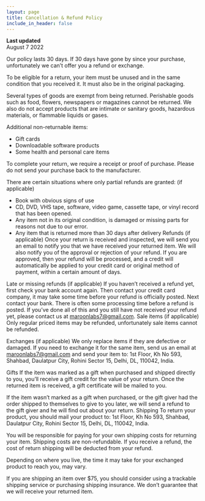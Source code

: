 ```yaml
---
layout: page
title: Cancellation & Refund Policy
include_in_header: false
---
```


**Last updated**  
August 7 2022

Our policy lasts 30 days. If 30 days have gone by since your purchase, unfortunately we can’t offer you a refund or exchange.

To be eligible for a return, your item must be unused and in the same condition that you received it. It must also be in the original packaging.

Several types of goods are exempt from being returned. Perishable goods such as food, flowers, newspapers or magazines cannot be returned. We also do not accept products that are intimate or sanitary goods, hazardous materials, or flammable liquids or gases.

Additional non-returnable items:
* Gift cards
* Downloadable software products
* Some health and personal care items

To complete your return, we require a receipt or proof of purchase.
Please do not send your purchase back to the manufacturer.

There are certain situations where only partial refunds are granted: (if applicable)
* Book with obvious signs of use
* CD, DVD, VHS tape, software, video game, cassette tape, or vinyl record that has been opened.
* Any item not in its original condition, is damaged or missing parts for reasons not due to our error.
* Any item that is returned more than 30 days after delivery
Refunds (if applicable)
Once your return is received and inspected, we will send you an email to notify you that we have received your returned item. We will also notify you of the approval or rejection of your refund.
If you are approved, then your refund will be processed, and a credit will automatically be applied to your credit card or original method of payment, within a certain amount of days.

Late or missing refunds (if applicable)
If you haven’t received a refund yet, first check your bank account again.
Then contact your credit card company, it may take some time before your refund is officially posted.
Next contact your bank. There is often some processing time before a refund is posted.
If you’ve done all of this and you still have not received your refund yet, please contact us at maroonlabs7@gmail.com.
Sale items (if applicable)
Only regular priced items may be refunded, unfortunately sale items cannot be refunded.

Exchanges (if applicable)
We only replace items if they are defective or damaged.  If you need to exchange it for the same item, send us an email at maroonlabs7@gmail.com and send your item to: 1st Floor, Kh No 593, Shahbad, Daulatpur City, Rohini Sector 15, Delhi, DL, 110042, India.

Gifts
If the item was marked as a gift when purchased and shipped directly to you, you’ll receive a gift credit for the value of your return. Once the returned item is received, a gift certificate will be mailed to you.

If the item wasn’t marked as a gift when purchased, or the gift giver had the order shipped to themselves to give to you later, we will send a refund to the gift giver and he will find out about your return.
Shipping
To return your product, you should mail your product to: 1st Floor, Kh No 593, Shahbad, Daulatpur City, Rohini Sector 15, Delhi, DL, 110042, India.

You will be responsible for paying for your own shipping costs for returning your item. Shipping costs are non-refundable. If you receive a refund, the cost of return shipping will be deducted from your refund.

Depending on where you live, the time it may take for your exchanged product to reach you, may vary.

If you are shipping an item over $75, you should consider using a trackable shipping service or purchasing shipping insurance. We don’t guarantee that we will receive your returned item.